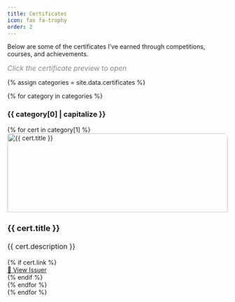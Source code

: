 ```yaml
---
title: Certificates
icon: fas fa-trophy
order: 2
---
```


Below are some of the certificates I’ve earned through competitions, courses, and achievements.

<div class="mb-3" style="font-size: 1rem; color: #888;">
  <em>Click the certificate preview to open</em>
</div>

<style>
  html[data-mode="dark"] {
    --cert-card-bg: #fff;
    --cert-card-color: #222;
    --cert-card-border: #e0e0e0;
    --cert-card-title: #222;
    --cert-card-text: #222;
    --cert-card-link: #222;
    --cert-card-img-bg: #fff;
  }
  
  /* Fix: Use data-mode instead of prefers-color-scheme and add multiple selectors */
  html[data-mode="dark"],
  body[data-mode="dark"],
  [data-bs-theme="dark"],
  .dark-mode {
    --cert-card-bg: #1E1E1E;
    --cert-card-color: #f1f3f6;
    --cert-card-border: #1E1E1E;
    --cert-card-title: #f1f3f6;
    --cert-card-text: #f1f3f6;
    --cert-card-link: #f1f3f6;
    --cert-card-img-bg: #23272f;
  }
  
  html[data-mode="light"],
  body[data-mode="light"],
  [data-bs-theme="light"],
  .light-mode {
    --cert-card-bg: #fff;
    --cert-card-color: #222;
    --cert-card-border: #e0e0e0;
    --cert-card-title: #222;
    --cert-card-text: #222;
    --cert-card-link: #222;
    --cert-card-img-bg: #fff;
  }
  
  .card.project-card, .project-card {
    background-color: var(--cert-card-bg) !important;
    color: var(--cert-card-color) !important;
    border: 1px solid var(--cert-card-border) !important;
    border-radius: 0.5rem;
    transition: background 0.2s, color 0.2s, border-color 0.2s;
  }
  
  .card.project-card .card-title,
  .card.project-card .card-text,
  .card.project-card .card-link,
  .project-card .card-title,
  .project-card .card-text,
  .project-card .card-link {
    color: var(--cert-card-color) !important;
  }
  
  .card.project-card .card-title,
  .project-card .card-title {
    color: var(--cert-card-title) !important;
  }
  
  .card.project-card .card-text,
  .project-card .card-text {
    color: var(--cert-card-text) !important;
  }
  
  .card.project-card .card-link,
  .project-card .card-link {
    color: var(--cert-card-link) !important;
    text-decoration: underline;
  }
  
  .card.project-card .card-link:hover,
  .project-card .card-link:hover {
    opacity: 0.8;
  }
  
  .project-card .card-img-top {
    background: var(--cert-card-img-bg) !important;
  }
</style>

{% assign categories = site.data.certificates %}

{% for category in categories %}
### {{ category[0] | capitalize }}

<div class="container-fluid px-0 mb-4">
  <div class="row row-cols-1 row-cols-md-2 g-4">
    {% for cert in category[1] %}
      <div class="col d-flex align-items-stretch">
        <div class="card h-100 shadow-sm project-card w-100">
          <a href="{{ cert.link }}" target="_blank" style="display:block;">
            <img src="{{ cert.image }}" class="card-img-top" style="object-fit: contain; width: 100%; height: 180px; aspect-ratio: 16/9; border-radius: 0.5rem 0.5rem 0 0;" alt="{{ cert.title }}">
          </a>
          <div class="card-body d-flex flex-column p-3 pb-2">
            <h3 class="card-title mb-1 mt-0" style="font-size: 1.15rem; line-height: 1.2;">{{ cert.title }}</h3>
            <p class="card-text mb-2 mt-1" style="font-size: 1rem; line-height: 1.5;">{{ cert.description }}</p>
            {% if cert.link %}
            <div class="mt-auto pt-2">
              <a href="{{ cert.link }}" target="_blank" class="card-link">🔗 View Issuer</a>
            </div>
            {% endif %}
          </div>
        </div>
      </div>
    {% endfor %}
  </div>
</div>
{% endfor %}
